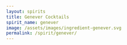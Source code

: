 ```yaml
---
layout: spirits
title: Genever Cocktails
spirit_name: genever
image: /assets/images/ingredient-genever.svg
permalink: /spirit/genever/
---
```

